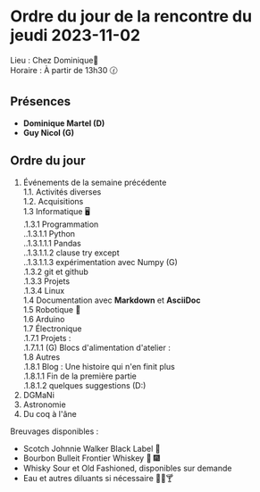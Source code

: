 # Ordre du jour de la rencontre du jeudi 2023-11-02

Lieu :    Chez Dominique🔭  
Horaire : À partir de 13h30 🕜  
## Présences
* **Dominique Martel (D)**  
* **Guy Nicol (G)**  

## Ordre du jour
1. Événements de la semaine précédente  
 1.1.  Activités diverses  
 1.2.  Acquisitions  
 1.3 Informatique 🖥  
.1.3.1 Programmation  
..1.3.1.1 Python  
..1.3.1.1.1 Pandas  
..1.3.1.1.2 clause try except  
..1.3.1.1.3 expérimentation avec Numpy (G)  
.1.3.2 git et github  
.1.3.3 Projets  
.1.3.4 Linux  
1.4 Documentation avec **Markdown** et **AsciiDoc**  
1.5 Robotique 🤖   
1.6 Arduino  
1.7 Électronique  
.1.7.1 Projets :  
.1.7.1.1 (G) Blocs d'alimentation d'atelier :  
1.8 Autres  
   .1.8.1 Blog : Une histoire qui n'en finit plus  
   .1.8.1.1 Fin de la première partie  
   .1.8.1.2 quelques suggestions (D:)  
3. DGMaNi  
4. Astronomie    
5. Du coq à l'âne  

Breuvages disponibles :
  * Scotch Johnnie Walker Black Label 🥃
  * Bourbon Bulleit Frontier Whiskey 🥃 🎆
  * Whisky Sour et Old Fashioned, disponibles sur demande
  * Eau et autres diluants si nécessaire 🍶🍺🍸
